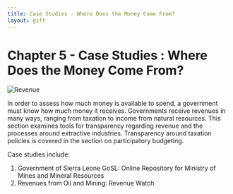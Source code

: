 ```yaml
---
title: Case Studies - Where Does the Money Come From? 
layout: gift
---
```


# Chapter 5 - Case Studies : Where Does the Money Come From? 

![Revenue](http://farm8.staticflickr.com/7211/7274042200_951307bb5f_o.gif)

In order to assess how much money is available to spend, a government must know how much money it receives. Governments receive revenues in many ways, ranging from taxation to income from natural resources. This section examines tools for transparency regarding revenue and the processes around extractive industries. Transparency around taxation policies is covered in the section on participatory budgeting. 


Case studies include: 

1. Government of Sierra Leone GoSL: Online Repository for Ministry of Mines and Mineral Resources 
2. Revenues from Oil and Mining: Revenue Watch